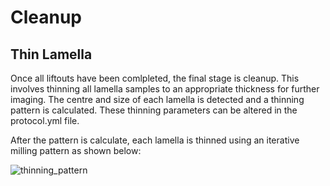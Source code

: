 # Cleanup

## Thin Lamella
Once all liftouts have been comlpleted, the final stage is cleanup. This involves thinning all lamella samples to an appropriate thickness for further imaging. The centre and size of each lamella is detected and a thinning pattern is calculated. These thinning parameters can be altered in the protocol.yml file.

After the pattern is calculate, each lamella is thinned using an iterative milling pattern as shown below:


![thinning_pattern](thinning_pattern.gif)